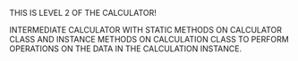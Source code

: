 THIS IS LEVEL 2 OF THE CALCULATOR! <br/>

INTERMEDIATE CALCULATOR WITH STATIC METHODS ON CALCULATOR CLASS AND INSTANCE METHODS ON CALCULATION CLASS TO PERFORM OPERATIONS ON THE DATA IN THE CALCULATION INSTANCE.
